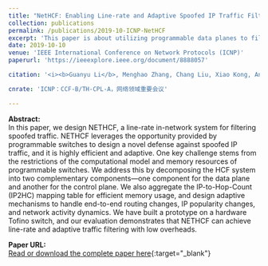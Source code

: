 ```yaml
---
title: "NetHCF: Enabling Line-rate and Adaptive Spoofed IP Traffic Filtering"
collection: publications
permalink: /publications/2019-10-ICNP-NetHCF
excerpt: 'This paper is about utilizing programmable data planes to filter spoofed IP traffic.'
date: 2019-10-10
venue: 'IEEE International Conference on Network Protocols (ICNP)'
paperurl: 'https://ieeexplore.ieee.org/document/8888057'

citation: '<i><b>Guanyu Li</b>, Menghao Zhang, Chang Liu, Xiao Kong, Ang Chen, Guofei Gu, Haixin Duan. &quot;NetHCF: Enabling Line-rate and Adaptive Spoofed IP Traffic Filtering&quot;. In The 27th IEEE International Conference on Network Protocols (ICNP ''19), October 7-10, 2019, Chicago, IL, USA.</i>'

cnrate: 'ICNP：CCF-B/TH-CPL-A，网络领域重要会议'

---
```

**Abstract:**  
In this paper, we design NETHCF, a line-rate in-network system for filtering spoofed traffic. NETHCF leverages the opportunity provided by programmable switches to design a novel defense against spoofed IP traffic, and it is highly efficient and adaptive. One key challenge stems from the restrictions of the computational model and memory resources of programmable switches. We address this by decomposing the HCF system into two complementary components—one component for the data plane and another for the control plane. We also aggregate the IP-to-Hop-Count (IP2HC) mapping table for efficient memory usage, and design adaptive mechanisms to handle end-to-end routing changes, IP popularity changes, and network activity dynamics. We have built a prototype on a hardware Tofino switch, and our evaluation demonstrates that NETHCF can achieve line-rate and adaptive traffic filtering with low overheads.

**Paper URL:**  
[Read or download the complete paper here](https://ieeexplore.ieee.org/document/8888057){:target="\_blank"}
